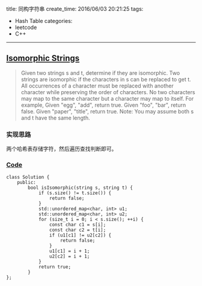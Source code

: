title: 同构字符串
create_time: 2016/06/03 20:21:25
tags:
- Hash Table
categories:
- leetcode
- C++

---
## [Isomorphic Strings](https://leetcode.com/problems/isomorphic-strings/)
> Given two strings s and t, determine if they are isomorphic.
> Two strings are isomorphic if the characters in s can be replaced to get t.
> All occurrences of a character must be replaced with another character while preserving the order of characters. No two characters may map to the same character but a character may map to itself.
> For example,
> Given "egg", "add", return true.
> Given "foo", "bar", return false.
> Given "paper", "title", return true.
> Note:
> You may assume both s and t have the same length.

### 实现思路
两个哈希表存储字符，然后遍历查找判断即可。

### [Code](https://github.com/Finalcheat/leetcode/blob/master/src/Isomorphic-Strings.cpp)
```
class Solution {
    public:
        bool isIsomorphic(string s, string t) {
            if (s.size() != t.size()) {
                return false;
            }
            std::unordered_map<char, int> u1;
            std::unordered_map<char, int> u2;
            for (size_t i = 0; i < s.size(); ++i) {
                const char c1 = s[i];
                const char c2 = t[i];
                if (u1[c1] != u2[c2]) {
                    return false;
                }
                u1[c1] = i + 1;
                u2[c2] = i + 1;
            }
            return true;
        }
};
```
